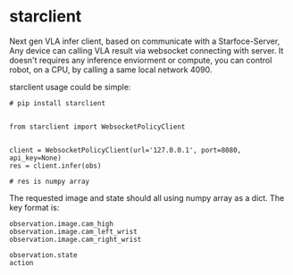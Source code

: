 # starclient

Next gen VLA infer client, based on communicate with a Starfoce-Server,
Any device can calling VLA result via websocket connecting with server. It doesn't requires any inference enviorment or compute, you can control robot, on a CPU, by calling a same local network 4090.

starclient usage could be simple:

```
# pip install starclient


from starclient import WebsocketPolicyClient


client = WebsocketPolicyClient(url='127.0.0.1', port=8080, api_key=None)
res = client.infer(obs)

# res is numpy array

```

The requested image and state should all using numpy array as a dict. The key format is:

```
observation.image.cam_high
observation.image.cam_left_wrist
observation.image.cam_right_wrist

observation.state
action

```


